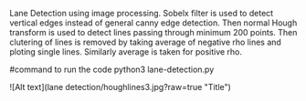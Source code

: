 Lane Detection using image processing. Sobelx filter is used to detect vertical edges instead of general canny edge detection. Then normal Hough transform is used to detect lines passing through minimum 200 points. Then clutering of lines is removed by taking average of negative rho lines and ploting single lines. Similarly average is taken for positive rho.

#command to run the code
python3 lane-detection.py 

![Alt text](lane detection/houghlines3.jpg?raw=true "Title")